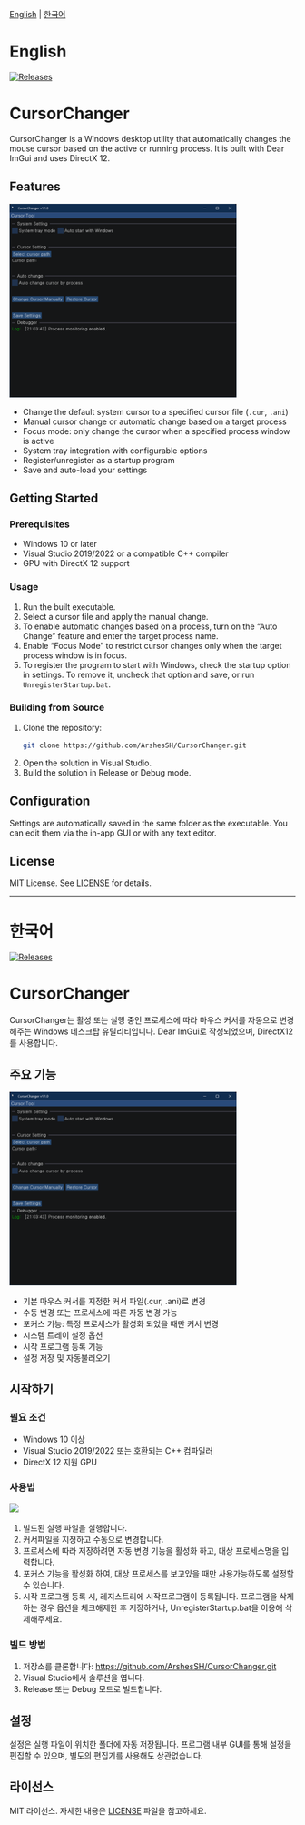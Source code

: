 <p align="left">
  <a href="#English">English</a> | <a href="#한국어">한국어</a>
</p>

# English
[![Releases](https://img.shields.io/github/v/release/ArshesSH/CursorChanger)](https://github.com/ArshesSH/CursorChanger/releases)

# CursorChanger

CursorChanger is a Windows desktop utility that automatically changes the mouse cursor based on the active or running process. It is built with Dear ImGui and uses DirectX 12.

## Features
<img src="CursorChanger/images/1.png" alt="CursorChanger" width="400"/>

- Change the default system cursor to a specified cursor file (`.cur`, `.ani`)
- Manual cursor change or automatic change based on a target process
- Focus mode: only change the cursor when a specified process window is active
- System tray integration with configurable options
- Register/unregister as a startup program
- Save and auto-load your settings

## Getting Started

### Prerequisites

- Windows 10 or later  
- Visual Studio 2019/2022 or a compatible C++ compiler  
- GPU with DirectX 12 support  

### Usage

1. Run the built executable.  
2. Select a cursor file and apply the manual change.  
3. To enable automatic changes based on a process, turn on the “Auto Change” feature and enter the target process name.  
4. Enable “Focus Mode” to restrict cursor changes only when the target process window is in focus.  
5. To register the program to start with Windows, check the startup option in settings. To remove it, uncheck that option and save, or run `UnregisterStartup.bat`.

### Building from Source

1. Clone the repository:
   ```bash
   git clone https://github.com/ArshesSH/CursorChanger.git
2. Open the solution in Visual Studio.
3. Build the solution in Release or Debug mode.

## Configuration

Settings are automatically saved in the same folder as the executable. You can edit them via the in-app GUI or with any text editor.

## License

MIT License. See [LICENSE](LICENSE) for details.

---

# 한국어

[![Releases](https://img.shields.io/github/v/release/ArshesSH/CursorChanger)](https://github.com/ArshesSH/CursorChanger/releases)

# CursorChanger

CursorChanger는 활성 또는 실행 중인 프로세스에 따라 마우스 커서를 자동으로 변경해주는 Windows 데스크탑 유틸리티입니다.
Dear ImGui로 작성되었으며, DirectX12를 사용합니다.

## 주요 기능
  <img src="CursorChanger/images/1.png" width="400" alt="CursorChanger1" />

- 기본 마우스 커서를 지정한 커서 파일(.cur, .ani)로 변경
- 수동 변경 또는 프로세스에 따른 자동 변경 가능
- 포커스 기능: 특정 프로세스가 활성화 되었을 때만 커서 변경
- 시스템 트레이 설정 옵션
- 시작 프로그램 등록 기능
- 설정 저장 및 자동불러오기
  

## 시작하기

### 필요 조건

- Windows 10 이상
- Visual Studio 2019/2022 또는 호환되는 C++ 컴파일러
- DirectX 12 지원 GPU

### 사용법
[![](https://img.youtube.com/vi/8b_VG6UAdts/maxresdefault.jpg)](https://www.youtube.com/watch?v=8b_VG6UAdts)

1. 빌드된 실행 파일을 실행합니다.
2. 커서파일을 지정하고 수동으로 변경합니다.
3. 프로세스에 따라 저장하려면 자동 변경 기능을 활성화 하고, 대상 프로세스명을 입력합니다.
4. 포커스 기능을 활성화 하여, 대상 프로세스를 보고있을 때만 사용가능하도록 설정할 수 있습니다.
5. 시작 프로그램 등록 시, 레지스트리에 시작프로그램이 등록됩니다. 프로그램을 삭제하는 경우 옵션을 체크해제한 후 저장하거나, UnregisterStartup.bat을 이용해 삭제해주세요.

### 빌드 방법
1. 저장소를 클론합니다: https://github.com/ArshesSH/CursorChanger.git
2. Visual Studio에서 솔루션을 엽니다.
3. Release 또는 Debug 모드로 빌드합니다.


## 설정

설정은 실행 파일이 위치한 폴더에 자동 저장됩니다. 프로그램 내부 GUI를 통해 설정을 편집할 수 있으며, 별도의 편집기를 사용해도 상관없습니다.

## 라이선스

MIT 라이선스. 자세한 내용은 [LICENSE](LICENSE) 파일을 참고하세요.
